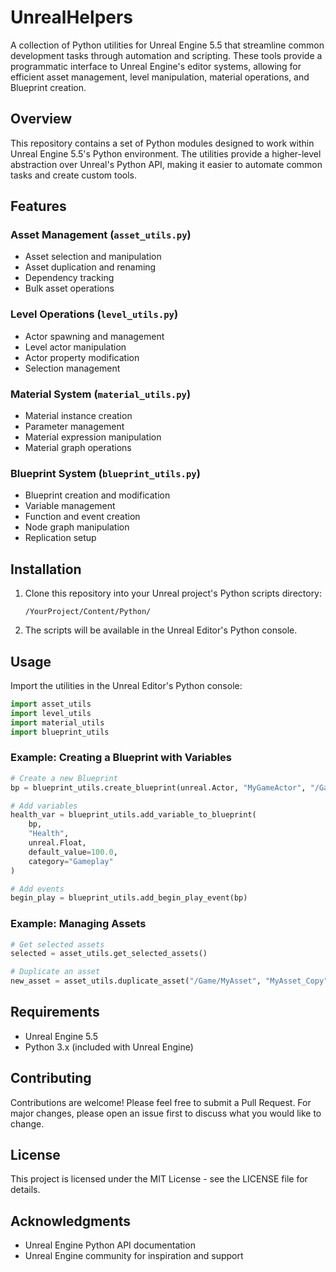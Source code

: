 # UnrealHelpers

A collection of Python utilities for Unreal Engine 5.5 that streamline common development tasks through automation and scripting. These tools provide a programmatic interface to Unreal Engine's editor systems, allowing for efficient asset management, level manipulation, material operations, and Blueprint creation.

## Overview

This repository contains a set of Python modules designed to work within Unreal Engine 5.5's Python environment. The utilities provide a higher-level abstraction over Unreal's Python API, making it easier to automate common tasks and create custom tools.

## Features

### Asset Management (`asset_utils.py`)
- Asset selection and manipulation
- Asset duplication and renaming
- Dependency tracking
- Bulk asset operations

### Level Operations (`level_utils.py`)
- Actor spawning and management
- Level actor manipulation
- Actor property modification
- Selection management

### Material System (`material_utils.py`)
- Material instance creation
- Parameter management
- Material expression manipulation
- Material graph operations

### Blueprint System (`blueprint_utils.py`)
- Blueprint creation and modification
- Variable management
- Function and event creation
- Node graph manipulation
- Replication setup

## Installation

1. Clone this repository into your Unreal project's Python scripts directory:
   ```
   /YourProject/Content/Python/
   ```

2. The scripts will be available in the Unreal Editor's Python console.

## Usage

Import the utilities in the Unreal Editor's Python console:

```python
import asset_utils
import level_utils
import material_utils
import blueprint_utils
```

### Example: Creating a Blueprint with Variables

```python
# Create a new Blueprint
bp = blueprint_utils.create_blueprint(unreal.Actor, "MyGameActor", "/Game/Blueprints")

# Add variables
health_var = blueprint_utils.add_variable_to_blueprint(
    bp, 
    "Health", 
    unreal.Float, 
    default_value=100.0,
    category="Gameplay"
)

# Add events
begin_play = blueprint_utils.add_begin_play_event(bp)
```

### Example: Managing Assets

```python
# Get selected assets
selected = asset_utils.get_selected_assets()

# Duplicate an asset
new_asset = asset_utils.duplicate_asset("/Game/MyAsset", "MyAsset_Copy")
```

## Requirements

- Unreal Engine 5.5
- Python 3.x (included with Unreal Engine)

## Contributing

Contributions are welcome! Please feel free to submit a Pull Request. For major changes, please open an issue first to discuss what you would like to change.

## License

This project is licensed under the MIT License - see the LICENSE file for details.

## Acknowledgments

- Unreal Engine Python API documentation
- Unreal Engine community for inspiration and support 